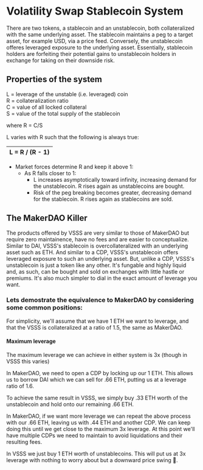 # Volatility Swap Stablecoin System
There are two tokens, a stablecoin and an unstablecoin, both collateralized with the same underlying asset. The stablecoin maintains a peg to a target asset, for example USD, via a price feed. Conversely, the unstablecoin offeres leveraged exposure to the underlying asset. Essentially, stablecoin holders are forfeiting their potential gains to unstablecoin holders in exchange for taking on their downside risk.

## Properties of the system
L = leverage of the unstable (i.e. leveraged) coin  
R = collateralization ratio  
C = value of all locked collateral  
S = value of the total supply of the stablecoin  

where R = C/S

L varies with R such that the following is always true:

    
| L = R / (R - 1) |
| --------------- |
  
  
- Market forces determine R and keep it above 1:  
  - As R falls closer to 1:  
    - L increases asymptotically toward infinity, increasing demand for the unstablecoin. R rises again as unstablecoins are bought.  
    - Risk of the peg breaking becomes greater, decreasing demand for the stablecoin. R rises again as stablecoins are sold.  


## The MakerDAO Killer
The products offered by VSSS are very similar to those of MakerDAO but require zero maintainence, have no fees and are easier to conceptualize. Similar to DAI, VSSS's stablecoin is overcollateralized with an underlying asset such as ETH. And similar to a CDP, VSSS's unstablecoin offers leveraged exposure to such an underlying asset. But, unlike a CDP, VSSS's unstablecoin is just a token like any other. It's fungable and highly liquid and, as such, can be bought and sold on exchanges with little hastle or premiums. It's also much simpler to dial in the exact amount of leverage you want.
  
### Lets demostrate the equivalence to MakerDAO by considering some common positions:
For simplicity, we'll assume that we have 1 ETH we want to leverage, and that the VSSS is collateralized at a ratio of 1.5, the same as MakerDAO.
#### Maximum leverage
The maximum leverage we can achieve in either system is 3x (though in VSSS this varies)

In MakerDAO, we need to open a CDP by locking up our 1 ETH. This allows us to borrow DAI which we can sell for .66 ETH, putting us at a leverage ratio of 1.6.

To achieve the same result in VSSS, we simply buy .33 ETH worth of the unstablecoin and hold onto our remaining .66 ETH.

In MakerDAO, if we want more leverage we can repeat the above process with our .66 ETH, leaving us with .44 ETH and another CDP. We can keep doing this until we get close to the maximum 3x leverage. At this point we'll have multiple CDPs we need to maintain to avoid liquidations and their resulting fees.

In VSSS we just buy 1 ETH worth of unstablecoins. This will put us at 3x leverage with nothing to worry about but a downward price swing 😬.
